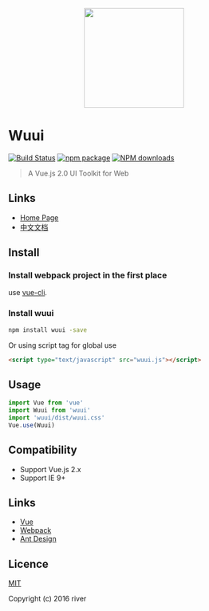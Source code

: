 <p align="center">
    <a href="http://wuui.github.io/">
        <img width="200" src="https://github.com/wsihe/wuui/blob/master/examples/assets/logo_wuui.png">
    </a>
</p>

# Wuui
[![Build Status](https://travis-ci.org/wuui/wuui.svg?branch=master)](https://travis-ci.org/wsihe/wuui)
[![npm package](https://img.shields.io/npm/v/wuui.svg)](https://www.npmjs.org/package/wuui)
[![NPM downloads](http://img.shields.io/npm/dm/wuui.svg)](https://npmjs.org/package/wuui)

> A Vue.js 2.0 UI Toolkit for Web

## Links

* [Home Page](http://wuui.github.io/)
* [中文文档](http://wuui.github.io/)


## Install

### Install webpack project in the first place

use [vue-cli](https://github.com/vuejs/vue-cli).

### Install wuui

```bash
npm install wuui -save
```
Or using script tag for global use

```html
<script type="text/javascript" src="wuui.js"></script>
```

## Usage

```javascript
import Vue from 'vue'
import Wuui from 'wuui'
import 'wuui/dist/wuui.css'
Vue.use(Wuui)
```

## Compatibility

- Support Vue.js 2.x
- Support IE 9+

## Links

- [Vue](https://github.com/vuejs/vue)
- [Webpack](https://github.com/webpack/webpack)
- [Ant Design](https://github.com/ant-design/ant-design)

## Licence

[MIT](http://opensource.org/licenses/MIT)

Copyright (c) 2016 river
